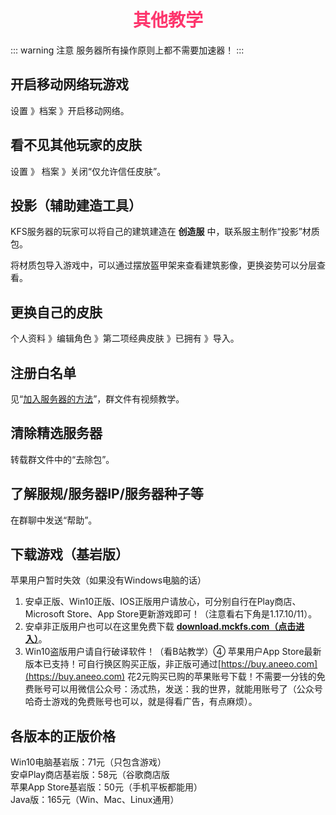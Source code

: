 # <div align="center"><font color=#FD366D>其他教学</font></div>
::: warning 注意
服务器所有操作原则上都不需要加速器！
:::
## 开启移动网络玩游戏
设置 》档案 》开启移动网络。

## 看不见其他玩家的皮肤
设置 》 档案 》关闭“仅允许信任皮肤”。

## 投影（辅助建造工具）
KFS服务器的玩家可以将自己的建筑建造在 **创造服** 中，联系服主制作“投影”材质包。

将材质包导入游戏中，可以通过摆放盔甲架来查看建筑影像，更换姿势可以分层查看。

## 更换自己的皮肤
个人资料 》编辑角色 》第二项经典皮肤 》已拥有 》导入。

## 注册白名单
见“[加入服务器的方法](/JoinServer.md)”，群文件有视频教学。

## 清除精选服务器
转载群文件中的“去除包”。

## 了解服规/服务器IP/服务器种子等
在群聊中发送“帮助”。

## 下载游戏（基岩版）
苹果用户暂时失效（如果没有Windows电脑的话）

1. 安卓正版、Win10正版、IOS正版用户请放心，可分别自行在Play商店、Microsoft Store、App Store更新游戏即可！（注意看右下角是1.17.10/11）。
2. 安卓非正版用户也可以在这里免费下载 [**download.mckfs.com（点击进入）**](http://download.mckfs.com)。
3. Win10盗版用户请自行破译软件！（看B站教学）④ 苹果用户App Store最新版本已支持！可自行换区购买正版，非正版可通过[https://buy.aneeo.com](https://buy.aneeo.com) 花2元购买已购的苹果账号下载！不需要一分钱的免费账号可以用微信公众号：汤忒热，发送：我的世界，就能用账号了（公众号哈奇士游戏的免费账号也可以，就是得看广告，有点麻烦）。

## 各版本的正版价格
Win10电脑基岩版：71元（只包含游戏）  
安卓Play商店基岩版：58元（谷歌商店版  
苹果App Store基岩版：50元（手机平板都能用）  
Java版：165元（Win、Mac、Linux通用）  